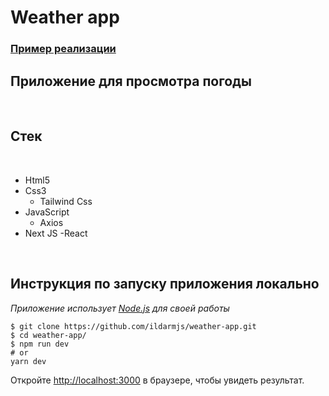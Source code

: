 # Weather app

### [Пример реализации](https://weather-app-kappa-lovat.vercel.app/)


## Приложение для просмотра погоды
<br/>


## Стек

<br />

- Html5
- Css3
  - Tailwind Css
- JavaScript
  - Axios
- Next JS
  -React

<br />

## Инструкция по запуску приложения **локально**

_Приложение использует [Node.js](https://nodejs.org/) для своей работы_

```
$ git clone https://github.com/ildarmjs/weather-app.git
$ cd weather-app/
$ npm run dev
# or
yarn dev
```
Откройте [http://localhost:3000](http://localhost:3000) в браузере, чтобы увидеть результат.


